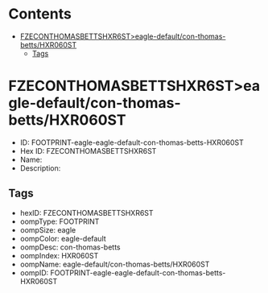 



Contents
========

* [FZECONTHOMASBETTSHXR6ST>eagle-default/con-thomas-betts/HXR060ST](#fzeconthomasbettshxr6steagle-defaultcon-thomas-bettshxr060st)
	* [Tags](#tags)

# FZECONTHOMASBETTSHXR6ST>eagle-default/con-thomas-betts/HXR060ST

- ID: FOOTPRINT-eagle-eagle-default-con-thomas-betts-HXR060ST
- Hex ID: FZECONTHOMASBETTSHXR6ST
- Name: 
- Description: 

## Tags

- hexID: FZECONTHOMASBETTSHXR6ST
- oompType: FOOTPRINT
- oompSize: eagle
- oompColor: eagle-default
- oompDesc: con-thomas-betts
- oompIndex: HXR060ST
- oompName: eagle-default/con-thomas-betts/HXR060ST
- oompID: FOOTPRINT-eagle-eagle-default-con-thomas-betts-HXR060ST

